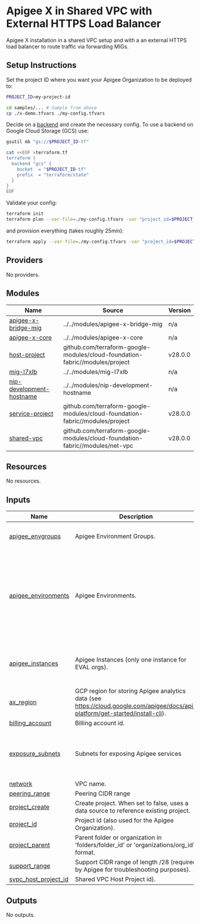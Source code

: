# Apigee X in Shared VPC with External HTTPS Load Balancer

Apigee X installation in a shared VPC setup and with a an external HTTPS load balancer to route traffic via forwarding MIGs.

<!-- BEGIN_SAMPLES_DEFAULT_SETUP_INSTRUCTIONS -->
## Setup Instructions

Set the project ID where you want your Apigee Organization to be deployed to:

```sh
PROJECT_ID=my-project-id
```

```sh
cd samples/... # Sample from above
cp ./x-demo.tfvars ./my-config.tfvars
```

Decide on a [backend](https://www.terraform.io/language/settings/backends) and create the necessary config. To use a backend on Google Cloud Storage (GCS) use:

```sh
gsutil mb "gs://$PROJECT_ID-tf"

cat <<EOF >terraform.tf
terraform {
  backend "gcs" {
    bucket  = "$PROJECT_ID-tf"
    prefix  = "terraform/state"
  }
}
EOF
```

Validate your config:

```sh
terraform init
terraform plan --var-file=./my-config.tfvars -var "project_id=$PROJECT_ID"
```

and provision everything (takes roughly 25min):

```sh
terraform apply --var-file=./my-config.tfvars -var "project_id=$PROJECT_ID"
```
<!-- END_SAMPLES_DEFAULT_SETUP_INSTRUCTIONS -->

<!-- BEGIN_TF_DOCS -->
## Providers

No providers.

## Modules

| Name | Source | Version |
|------|--------|---------|
| <a name="module_apigee-x-bridge-mig"></a> [apigee-x-bridge-mig](#module\_apigee-x-bridge-mig) | ../../modules/apigee-x-bridge-mig | n/a |
| <a name="module_apigee-x-core"></a> [apigee-x-core](#module\_apigee-x-core) | ../../modules/apigee-x-core | n/a |
| <a name="module_host-project"></a> [host-project](#module\_host-project) | github.com/terraform-google-modules/cloud-foundation-fabric//modules/project | v28.0.0 |
| <a name="module_mig-l7xlb"></a> [mig-l7xlb](#module\_mig-l7xlb) | ../../modules/mig-l7xlb | n/a |
| <a name="module_nip-development-hostname"></a> [nip-development-hostname](#module\_nip-development-hostname) | ../../modules/nip-development-hostname | n/a |
| <a name="module_service-project"></a> [service-project](#module\_service-project) | github.com/terraform-google-modules/cloud-foundation-fabric//modules/project | v28.0.0 |
| <a name="module_shared-vpc"></a> [shared-vpc](#module\_shared-vpc) | github.com/terraform-google-modules/cloud-foundation-fabric//modules/net-vpc | v28.0.0 |

## Resources

No resources.

## Inputs

| Name | Description | Type | Default | Required |
|------|-------------|------|---------|:--------:|
| <a name="input_apigee_envgroups"></a> [apigee\_envgroups](#input\_apigee\_envgroups) | Apigee Environment Groups. | <pre>map(object({<br>    hostnames = list(string)<br>  }))</pre> | `null` | no |
| <a name="input_apigee_environments"></a> [apigee\_environments](#input\_apigee\_environments) | Apigee Environments. | <pre>map(object({<br>    display_name = optional(string)<br>    description  = optional(string)<br>    node_config = optional(object({<br>      min_node_count = optional(number)<br>      max_node_count = optional(number)<br>    }))<br>    iam       = optional(map(list(string)))<br>    envgroups = list(string)<br>  }))</pre> | `null` | no |
| <a name="input_apigee_instances"></a> [apigee\_instances](#input\_apigee\_instances) | Apigee Instances (only one instance for EVAL orgs). | <pre>map(object({<br>    region       = string<br>    ip_range     = string<br>    environments = list(string)<br>  }))</pre> | `null` | no |
| <a name="input_ax_region"></a> [ax\_region](#input\_ax\_region) | GCP region for storing Apigee analytics data (see https://cloud.google.com/apigee/docs/api-platform/get-started/install-cli). | `string` | n/a | yes |
| <a name="input_billing_account"></a> [billing\_account](#input\_billing\_account) | Billing account id. | `string` | `null` | no |
| <a name="input_exposure_subnets"></a> [exposure\_subnets](#input\_exposure\_subnets) | Subnets for exposing Apigee services | <pre>list(object({<br>    name               = string<br>    ip_cidr_range      = string<br>    region             = string<br>    secondary_ip_range = map(string)<br>  }))</pre> | `[]` | no |
| <a name="input_network"></a> [network](#input\_network) | VPC name. | `string` | n/a | yes |
| <a name="input_peering_range"></a> [peering\_range](#input\_peering\_range) | Peering CIDR range | `string` | n/a | yes |
| <a name="input_project_create"></a> [project\_create](#input\_project\_create) | Create project. When set to false, uses a data source to reference existing project. | `bool` | `false` | no |
| <a name="input_project_id"></a> [project\_id](#input\_project\_id) | Project id (also used for the Apigee Organization). | `string` | n/a | yes |
| <a name="input_project_parent"></a> [project\_parent](#input\_project\_parent) | Parent folder or organization in 'folders/folder\_id' or 'organizations/org\_id' format. | `string` | `null` | no |
| <a name="input_support_range"></a> [support\_range](#input\_support\_range) | Support CIDR range of length /28 (required by Apigee for troubleshooting purposes). | `string` | n/a | yes |
| <a name="input_svpc_host_project_id"></a> [svpc\_host\_project\_id](#input\_svpc\_host\_project\_id) | Shared VPC Host Project id). | `string` | `""` | no |

## Outputs

No outputs.
<!-- END_TF_DOCS -->
